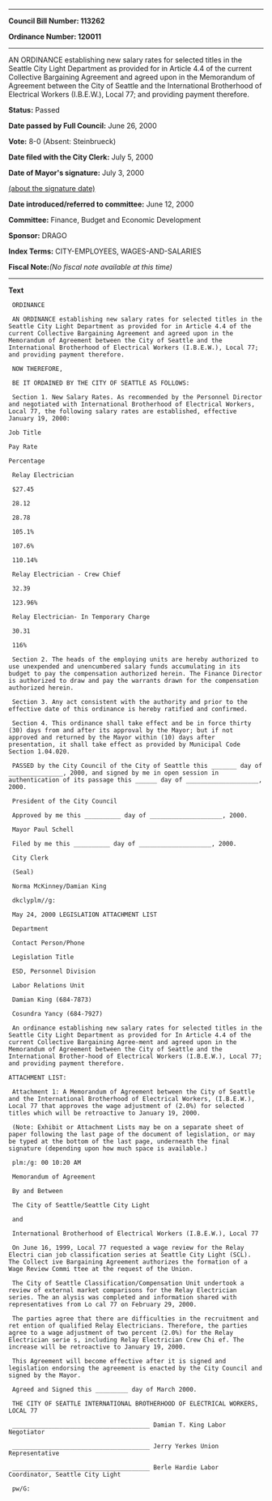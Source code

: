 

********

**Council Bill Number: 113262**
   
**Ordinance Number: 120011**
********

 AN ORDINANCE establishing new salary rates for selected titles in the Seattle City Light Department as provided for in Article 4.4 of the current Collective Bargaining Agreement and agreed upon in the Memorandum of Agreement between the City of Seattle and the International Brotherhood of Electrical Workers (I.B.E.W.), Local 77; and providing payment therefore.

**Status:** Passed
   
**Date passed by Full Council:** June 26, 2000
   
**Vote:** 8-0 (Absent: Steinbrueck)
   
**Date filed with the City Clerk:** July 5, 2000
   
**Date of Mayor's signature:** July 3, 2000
   
[(about the signature date)](/~public/approvaldate.htm)
   
   
   
**Date introduced/referred to committee:** June 12, 2000
   
**Committee:** Finance, Budget and Economic Development
   
**Sponsor:** DRAGO
   
   
**Index Terms:** CITY-EMPLOYEES, WAGES-AND-SALARIES

**Fiscal Note:**_(No fiscal note available at this time)_

********

**Text**
   
```
 ORDINANCE

 AN ORDINANCE establishing new salary rates for selected titles in the Seattle City Light Department as provided for in Article 4.4 of the current Collective Bargaining Agreement and agreed upon in the Memorandum of Agreement between the City of Seattle and the International Brotherhood of Electrical Workers (I.B.E.W.), Local 77; and providing payment therefore.

 NOW THEREFORE,

 BE IT ORDAINED BY THE CITY OF SEATTLE AS FOLLOWS:

 Section 1. New Salary Rates. As recommended by the Personnel Director and negotiated with International Brotherhood of Electrical Workers, Local 77, the following salary rates are established, effective January 19, 2000:

Job Title

Pay Rate

Percentage

 Relay Electrician

 $27.45

 28.12

 28.78

 105.1%

 107.6%

 110.14%

 Relay Electrician - Crew Chief

 32.39

 123.96%

 Relay Electrician- In Temporary Charge

 30.31

 116%

 Section 2. The heads of the employing units are hereby authorized to use unexpended and unencumbered salary funds accumulating in its budget to pay the compensation authorized herein. The Finance Director is authorized to draw and pay the warrants drawn for the compensation authorized herein.

 Section 3. Any act consistent with the authority and prior to the effective date of this ordinance is hereby ratified and confirmed.

 Section 4. This ordinance shall take effect and be in force thirty (30) days from and after its approval by the Mayor; but if not approved and returned by the Mayor within (10) days after presentation, it shall take effect as provided by Municipal Code Section 1.04.020.

 PASSED by the City Council of the City of Seattle this _______ day of _______________, 2000, and signed by me in open session in authentication of its passage this ______ day of ____________________, 2000.

 President of the City Council

 Approved by me this __________ day of ____________________, 2000.

 Mayor Paul Schell

 Filed by me this __________ day of ____________________, 2000.

 City Clerk

 (Seal)

 Norma McKinney/Damian King

 dkclyplm//g:

 May 24, 2000 LEGISLATION ATTACHMENT LIST

 Department

 Contact Person/Phone

 Legislation Title

 ESD, Personnel Division

 Labor Relations Unit

 Damian King (684-7873)

 Cosundra Yancy (684-7927)

 An ordinance establishing new salary rates for selected titles in the Seattle City Light Department as provided for In Article 4.4 of the current Collective Bargaining Agree-ment and agreed upon in the Memorandum of Agreement between the City of Seattle and the International Brother-hood of Electrical Workers (I.B.E.W.), Local 77; and providing payment therefore.

ATTACHMENT LIST:

 Attachment 1: A Memorandum of Agreement between the City of Seattle and the International Brotherhood of Electrical Workers, (I.B.E.W.), Local 77 that approves the wage adjustment of (2.0%) for selected titles which will be retroactive to January 19, 2000.

 (Note: Exhibit or Attachment Lists may be on a separate sheet of paper following the last page of the document of legislation, or may be typed at the bottom of the last page, underneath the final signature (depending upon how much space is available.)

 plm:/g: 00 10:20 AM

 Memorandum of Agreement

 By and Between

 The City of Seattle/Seattle City Light

 and

 International Brotherhood of Electrical Workers (I.B.E.W.), Local 77

 On June 16, 1999, Local 77 requested a wage review for the Relay Electri cian job classification series at Seattle City Light (SCL). The Collect ive Bargaining Agreement authorizes the formation of a Wage Review Commi ttee at the request of the Union.

 The City of Seattle Classification/Compensation Unit undertook a review of external market comparisons for the Relay Electrician series. The an alysis was completed and information shared with representatives from Lo cal 77 on February 29, 2000.

 The parties agree that there are difficulties in the recruitment and ret ention of qualified Relay Electricians. Therefore, the parties agree to a wage adjustment of two percent (2.0%) for the Relay Electrician serie s, including Relay Electrician Crew Chi ef. The increase will be retroactive to January 19, 2000.

 This Agreement will become effective after it is signed and legislation endorsing the agreement is enacted by the City Council and signed by the Mayor.

 Agreed and Signed this _________ day of March 2000.

 THE CITY OF SEATTLE INTERNATIONAL BROTHERHOOD OF ELECTRICAL WORKERS, LOCAL 77

 ______________________________________ Damian T. King Labor Negotiator

 ______________________________________ Jerry Yerkes Union Representative

 ______________________________________ Berle Hardie Labor Coordinator, Seattle City Light

 pw/G:

```
